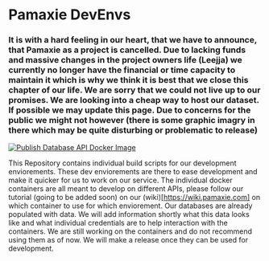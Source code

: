 # Pamaxie DevEnvs
### It is with a hard feeling in our heart, that we have to announce, that Pamaxie as a project is cancelled. Due to lacking funds and massive changes in the project owners life (Leejja) we currently no longer have the financial or time capacity to maintain it which is why we think it is best that we close this chapter of our life. We are sorry that we could not live up to our promises. We are looking into a cheap way to host our dataset. If possible we may update this page. Due to concerns for the public we might not however (there is some graphic imagry in there which may be quite disturbing or problematic to release)

[![Publish Database API Docker Image](https://github.com/pamaxie/Pamaxie.DevEnvs/actions/workflows/docker-publish-db-api.yml/badge.svg)](https://github.com/pamaxie/Pamaxie.DevEnvs/actions/workflows/docker-publish-db-api.yml)

This Repository contains individual build scripts for our development enviorements. These dev enviorements are there to ease development and make it quicker for us to work on our service.
The individual docker containers are all meant to develop on different APIs, please follow our tutorial (going to be added soon) on our (wiki)[https://wiki.pamaxie.com] on which container to use for which enviorement.
Our databases are already populated with data. We will add information shortly what this data looks like and what individual credentials are to help interaction with the containers.
We are still working on the containers and do not recommend using them as of now. We will make a release once they can be used for development.
